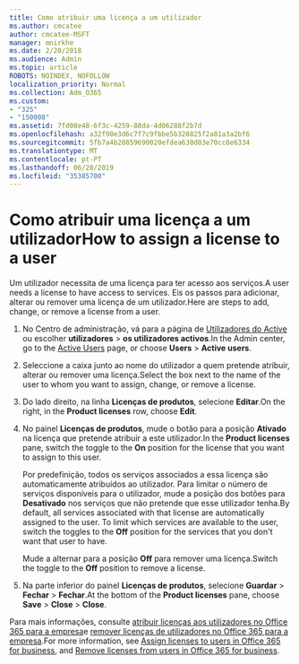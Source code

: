 ```yaml
---
title: Como atribuir uma licença a um utilizador
ms.author: cmcatee
author: cmcatee-MSFT
manager: mnirkhe
ms.date: 2/20/2018
ms.audience: Admin
ms.topic: article
ROBOTS: NOINDEX, NOFOLLOW
localization_priority: Normal
ms.collection: Adm_O365
ms.custom:
- "325"
- "150008"
ms.assetid: 7fd08e48-6f3c-4259-88da-4d06288f2b7d
ms.openlocfilehash: a32f90e3d6c7f7c9fbbe5b320825f2a81a3a2bf6
ms.sourcegitcommit: 5fb7a4b28859690020efdea630d03e70cc0e6334
ms.translationtype: MT
ms.contentlocale: pt-PT
ms.lasthandoff: 06/28/2019
ms.locfileid: "35385700"
---
```

# <a name="how-to-assign-a-license-to-a-user"></a><span data-ttu-id="a620a-102">Como atribuir uma licença a um utilizador</span><span class="sxs-lookup"><span data-stu-id="a620a-102">How to assign a license to a user</span></span>

<span data-ttu-id="a620a-103">Um utilizador necessita de uma licença para ter acesso aos serviços.</span><span class="sxs-lookup"><span data-stu-id="a620a-103">A user needs a license to have access to services.</span></span> <span data-ttu-id="a620a-104">Eis os passos para adicionar, alterar ou remover uma licença de um utilizador.</span><span class="sxs-lookup"><span data-stu-id="a620a-104">Here are steps to add, change, or remove a license from a user.</span></span>
  
1. <span data-ttu-id="a620a-105">No Centro de administração, vá para a página de [Utilizadores do Active](https://go.microsoft.com/fwlink/p/?linkid=834822) ou escolher **utilizadores** \> **os utilizadores activos**.</span><span class="sxs-lookup"><span data-stu-id="a620a-105">In the Admin center, go to the [Active Users](https://go.microsoft.com/fwlink/p/?linkid=834822) page, or choose **Users** \> **Active users**.</span></span>

2. <span data-ttu-id="a620a-106">Seleccione a caixa junto ao nome do utilizador a quem pretende atribuir, alterar ou remover uma licença.</span><span class="sxs-lookup"><span data-stu-id="a620a-106">Select the box next to the name of the user to whom you want to assign, change, or remove a license.</span></span>

3. <span data-ttu-id="a620a-107">Do lado direito, na linha **Licenças de produtos**, selecione **Editar**.</span><span class="sxs-lookup"><span data-stu-id="a620a-107">On the right, in the **Product licenses** row, choose **Edit**.</span></span>

4. <span data-ttu-id="a620a-108">No painel **Licenças de produtos**, mude o botão para a posição **Ativado** na licença que pretende atribuir a este utilizador.</span><span class="sxs-lookup"><span data-stu-id="a620a-108">In the **Product licenses** pane, switch the toggle to the **On** position for the license that you want to assign to this user.</span></span>

    <span data-ttu-id="a620a-p102">Por predefinição, todos os serviços associados a essa licença são automaticamente atribuídos ao utilizador. Para limitar o número de serviços disponíveis para o utilizador, mude a posição dos botões para **Desativado** nos serviços que não pretende que esse utilizador tenha.</span><span class="sxs-lookup"><span data-stu-id="a620a-p102">By default, all services associated with that license are automatically assigned to the user. To limit which services are available to the user, switch the toggles to the **Off** position for the services that you don't want that user to have.</span></span>

    <span data-ttu-id="a620a-111">Mude a alternar para a posição **Off** para remover uma licença.</span><span class="sxs-lookup"><span data-stu-id="a620a-111">Switch the toggle to the **Off** position to remove a license.</span></span>

5. <span data-ttu-id="a620a-112">Na parte inferior do painel **Licenças de produtos**, selecione **Guardar** \> **Fechar** \> **Fechar**.</span><span class="sxs-lookup"><span data-stu-id="a620a-112">At the bottom of the **Product licenses** pane, choose **Save** \> **Close** \> **Close**.</span></span>

<span data-ttu-id="a620a-113">Para mais informações, consulte [atribuir licenças aos utilizadores no Office 365 para a empresa](https://support.office.com/article/997596b5-4173-4627-b915-36abac6786dc)e [remover licenças de utilizadores no Office 365 para a empresa](https://support.office.com/article/9b497c85-d0a4-4735-80fa-d3565bc05bd1).</span><span class="sxs-lookup"><span data-stu-id="a620a-113">For more information, see [Assign licenses to users in Office 365 for business](https://support.office.com/article/997596b5-4173-4627-b915-36abac6786dc), and [Remove licenses from users in Office 365 for business](https://support.office.com/article/9b497c85-d0a4-4735-80fa-d3565bc05bd1).</span></span>
  